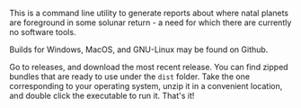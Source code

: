 This is a command line utility to generate reports about where natal planets are foreground in some solunar return - a need for which there are currently no software tools.

Builds for Windows, MacOS, and GNU-Linux may be found on Github.

Go to releases, and download the most recent release. You can find zipped bundles that are ready to use under the `dist` folder. Take the one corresponding to your operating system, unzip it in a convenient location, and double click the executable to run it. That's it!